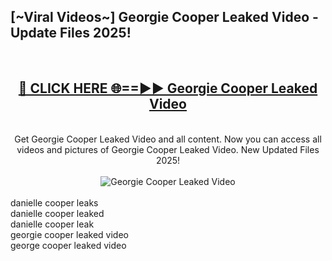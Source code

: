 <h2>[~Viral Videos~] Georgie Cooper Leaked Video - Update Files 2025!</h2>
<br>
<div align="center">
<h2><a href="https://betterlinks.top/A2PfLJ" rel="nofollow">🔴 CLICK HERE 🌐==►► Georgie Cooper Leaked Video</a></h2>
<br>
Get Georgie Cooper Leaked Video and all content. Now you can access all videos and pictures of Georgie Cooper Leaked Video. New Updated Files 2025!
<br>
<br>
<a href="https://betterlinks.top/A2PfLJ" rel="nofollow" data-target="animated-image.originalLink"><img src="https://i.ibb.co.com/WyWwxjT/player-gif2.gif" alt="Georgie Cooper Leaked Video" style="max-width: 100%; display: inline-block;" data-target="animated-image.originalImage"></a>
</div>
<br>
danielle cooper leaks<br>
danielle cooper leaked<br>
danielle cooper leak<br>
georgie cooper leaked video<br>
george cooper leaked video